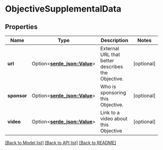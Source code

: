 # ObjectiveSupplementalData

## Properties

Name | Type | Description | Notes
------------ | ------------- | ------------- | -------------
**url** | Option<[**serde_json::Value**](.md)> | External URL that better describes the Objective. | [optional]
**sponsor** | Option<[**serde_json::Value**](.md)> | Who is sponsoring this Objective. | [optional]
**video** | Option<[**serde_json::Value**](.md)> | Link to a video about this Objective | [optional]

[[Back to Model list]](../README.md#documentation-for-models) [[Back to API list]](../README.md#documentation-for-api-endpoints) [[Back to README]](../README.md)


